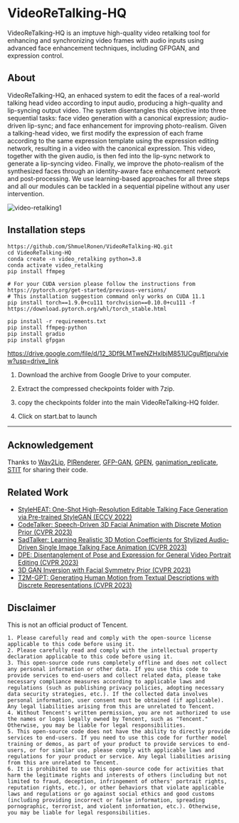 # VideoReTalking-HQ
VideoReTalking-HQ is an imptuve high-quality video retalking tool for enhancing and synchronizing video frames with audio inputs using advanced face enhancement techniques, including GFPGAN, and expression control.

## About

VideoReTalking-HQ, an enhaced system to edit the faces of a real-world talking head video according to input audio, producing a high-quality and lip-syncing output video.  The system disentangles this objective into three sequential tasks: face video generation with a canonical expression; audio-driven lip-sync; and face enhancement for improving photo-realism. Given a talking-head video, we first modify the expression of each frame according to the same expression template using the expression editing network, resulting in a video with the canonical expression. This video, together with the given audio, is then fed into the lip-sync network to generate a lip-syncing video. Finally, we improve the photo-realism of the synthesized faces through an identity-aware face enhancement network and post-processing. We use learning-based approaches for all three steps and all our modules can be tackled in a sequential pipeline without any user intervention.

![video-retalking1](https://github.com/ShmuelRonen/VideoReTalking-HQ/assets/80190186/82bc97ed-c0a0-4d53-8b5f-93d2b18683d2)

## Installation steps
```
https://github.com/ShmuelRonen/VideoReTalking-HQ.git
cd VideoReTalking-HQ
conda create -n video_retalking python=3.8
conda activate video_retalking
pip install ffmpeg

# For your CUDA version please follow the instructions from https://pytorch.org/get-started/previous-versions/
# This installation suggestion command only works on CUDA 11.1
pip install torch==1.9.0+cu111 torchvision==0.10.0+cu111 -f https://download.pytorch.org/whl/torch_stable.html

pip install -r requirements.txt
pip install ffmpeg-python
pip install gradio
pip install gfpgan

```
https://drive.google.com/file/d/12_3Df9LMTweNZHxlbjM851UCguRfjpru/view?usp=drive_link

1. Download the archive from Google Drive to your computer.

2. Extract the compressed checkpoints folder with 7zip. 

3. copy the checkpoints folder  into the main VideoReTalking-HQ folder.

4. Click on start.bat to launch

_____________



## Acknowledgement
Thanks to
[Wav2Lip](https://github.com/Rudrabha/Wav2Lip),
[PIRenderer](https://github.com/RenYurui/PIRender), 
[GFP-GAN](https://github.com/TencentARC/GFPGAN), 
[GPEN](https://github.com/yangxy/GPEN),
[ganimation_replicate](https://github.com/donydchen/ganimation_replicate),
[STIT](https://github.com/rotemtzaban/STIT)
for sharing their code.


## Related Work
- [StyleHEAT: One-Shot High-Resolution Editable Talking Face Generation via Pre-trained StyleGAN (ECCV 2022)](https://github.com/FeiiYin/StyleHEAT)
- [CodeTalker: Speech-Driven 3D Facial Animation with Discrete Motion Prior (CVPR 2023)](https://github.com/Doubiiu/CodeTalker)
- [SadTalker: Learning Realistic 3D Motion Coefficients for Stylized Audio-Driven Single Image Talking Face Animation (CVPR 2023)](https://github.com/Winfredy/SadTalker)
- [DPE: Disentanglement of Pose and Expression for General Video Portrait Editing (CVPR 2023)](https://github.com/Carlyx/DPE)
- [3D GAN Inversion with Facial Symmetry Prior (CVPR 2023)](https://github.com/FeiiYin/SPI/)
- [T2M-GPT: Generating Human Motion from Textual Descriptions with Discrete Representations (CVPR 2023)](https://github.com/Mael-zys/T2M-GPT)

##  Disclaimer

This is not an official product of Tencent. 

```
1. Please carefully read and comply with the open-source license applicable to this code before using it. 
2. Please carefully read and comply with the intellectual property declaration applicable to this code before using it.
3. This open-source code runs completely offline and does not collect any personal information or other data. If you use this code to provide services to end-users and collect related data, please take necessary compliance measures according to applicable laws and regulations (such as publishing privacy policies, adopting necessary data security strategies, etc.). If the collected data involves personal information, user consent must be obtained (if applicable). Any legal liabilities arising from this are unrelated to Tencent.
4. Without Tencent's written permission, you are not authorized to use the names or logos legally owned by Tencent, such as "Tencent." Otherwise, you may be liable for legal responsibilities.
5. This open-source code does not have the ability to directly provide services to end-users. If you need to use this code for further model training or demos, as part of your product to provide services to end-users, or for similar use, please comply with applicable laws and regulations for your product or service. Any legal liabilities arising from this are unrelated to Tencent.
6. It is prohibited to use this open-source code for activities that harm the legitimate rights and interests of others (including but not limited to fraud, deception, infringement of others' portrait rights, reputation rights, etc.), or other behaviors that violate applicable laws and regulations or go against social ethics and good customs (including providing incorrect or false information, spreading pornographic, terrorist, and violent information, etc.). Otherwise, you may be liable for legal responsibilities.

```
